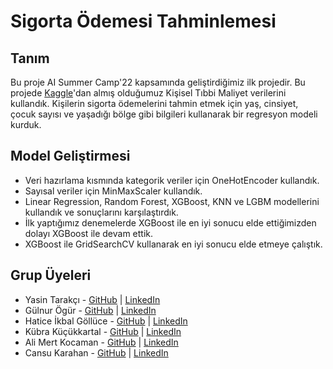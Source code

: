 # Sigorta Ödemesi Tahminlemesi

## Tanım
Bu proje AI Summer Camp'22 kapsamında geliştirdiğimiz ilk projedir. Bu projede [Kaggle](https://www.kaggle.com/datasets/mirichoi0218/insurance?datasetId=13720)'dan almış olduğumuz Kişisel Tıbbi Maliyet verilerini kullandık. Kişilerin sigorta ödemelerini tahmin etmek için yaş, cinsiyet, çocuk sayısı ve yaşadığı bölge gibi bilgileri kullanarak bir regresyon modeli kurduk.

## Model Geliştirmesi
* Veri hazırlama kısmında kategorik veriler için OneHotEncoder kullandık.
* Sayısal veriler için MinMaxScaler kullandık.
* Linear Regression, Random Forest, XGBoost, KNN ve LGBM modellerini kullandık ve sonuçlarını karşılaştırdık.
* İlk yaptığımız denemelerde XGBoost ile en iyi sonucu elde ettiğimizden dolayı XGBoost ile devam ettik.
* XGBoost ile GridSearchCV kullanarak en iyi sonucu elde etmeye çalıştık.

## Grup Üyeleri
- Yasin Tarakçı - [GitHub](https://github.com/ysntrkc) | [LinkedIn](https://www.linkedin.com/in/yasintarakci)
- Gülnur Ögür - [GitHub](https://github.com/gulnurogur) | [LinkedIn](https://www.linkedin.com/in/gulnurogur/)
- Hatice İkbal Göllüce - [GitHub](https://github.com/haticeikbal) | [LinkedIn](https://www.linkedin.com/in/haticeikbalgolluce)
- Kübra Küçükkartal - [GitHub](https://github.com/hkubrakkartal) | [LinkedIn](https://www.linkedin.com/in/hatice-kubra-kucukkartal/)
- Ali Mert Kocaman - [GitHub](https://github.com/alimert2209) | [LinkedIn](https://www.linkedin.com/in/alimertkocaman/)
- Cansu Karahan - [GitHub](https://github.com/cansukarahann) | [LinkedIn](https://www.linkedin.com/in/cansu-karahan)
